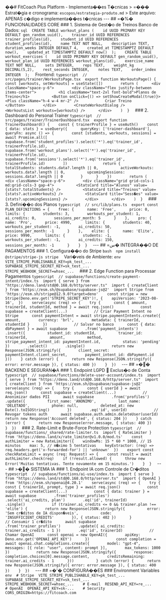 ��#   F i t C o a c h   P l u s   P l a t f o r m   -   I m p l e m e n t a � � e s   T � c n i c a s 
 
 
 
 >   * * =���  E s t r a t � g i a   e   c r o n o g r a m a : * *   ` e s c o p o s / e s t r a t e g i a - p r o d u t o . m d `     
 
 >   * * E s t e   a r q u i v o : * *   A P E N A S   c � d i g o   e   i m p l e m e n t a � � e s   t � c n i c a s 
 
 
 
 - - - 
 
 
 
 # #   =�%�  F U N C I O N A L I D A D E S   C O R E 
 
 
 
 # # #   1 .   S i s t e m a   d e   G e s t � o   d e   T r e i n o s 
 
 
 
 * * B a n c o   d e   D a d o s : * * 
 
 ` ` ` s q l 
 
 C R E A T E   T A B L E   w o r k o u t _ p l a n s   ( 
 
     i d   U U I D   P R I M A R Y   K E Y   D E F A U L T   g e n _ r a n d o m _ u u i d ( ) , 
 
     t r a i n e r _ i d   U U I D   R E F E R E N C E S   t r a i n e r _ p r o f i l e s ( i d ) , 
 
     s t u d e n t _ i d   U U I D   R E F E R E N C E S   s t u d e n t _ p r o f i l e s ( i d ) , 
 
     n a m e   T E X T   N O T   N U L L , 
 
     d e s c r i p t i o n   T E X T , 
 
     d u r a t i o n _ w e e k s   I N T E G E R   D E F A U L T   4 , 
 
     c r e a t e d _ a t   T I M E S T A M P T Z   D E F A U L T   n o w ( ) , 
 
     u p d a t e d _ a t   T I M E S T A M P T Z   D E F A U L T   n o w ( ) 
 
 ) ; 
 
 
 
 C R E A T E   T A B L E   w o r k o u t _ e x e r c i s e s   ( 
 
     i d   U U I D   P R I M A R Y   K E Y   D E F A U L T   g e n _ r a n d o m _ u u i d ( ) , 
 
     w o r k o u t _ p l a n _ i d   U U I D   R E F E R E N C E S   w o r k o u t _ p l a n s ( i d ) , 
 
     e x e r c i s e _ n a m e   T E X T   N O T   N U L L , 
 
     s e t s   I N T E G E R , 
 
     r e p s   T E X T , 
 
     w e i g h t _ k g   D E C I M A L ( 5 , 2 ) , 
 
     r e s t _ s e c o n d s   I N T E G E R , 
 
     n o t e s   T E X T , 
 
     o r d e r _ i n d e x   I N T E G E R 
 
 ) ; 
 
 ` ` ` 
 
 
 
 * * F r o n t e n d : * * 
 
 ` ` ` t y p e s c r i p t 
 
 / /   s r c / p a g e s / t r a i n e r / W o r k o u t s P a g e . t s x 
 
 e x p o r t   f u n c t i o n   W o r k o u t s P a g e ( )   { 
 
     c o n s t   [ w o r k o u t s ,   s e t W o r k o u t s ]   =   u s e S t a t e ( [ ] ) 
 
     
 
     r e t u r n   ( 
 
         < d i v   c l a s s N a m e = " s p a c e - y - 6 " > 
 
             < d i v   c l a s s N a m e = " f l e x   j u s t i f y - b e t w e e n   i t e m s - c e n t e r " > 
 
                 < h 1   c l a s s N a m e = " t e x t - 2 x l   f o n t - b o l d " > P l a n o s   d e   T r e i n o < / h 1 > 
 
                 < B u t t o n   o n C l i c k = { ( )   = >   s e t S h o w C r e a t e M o d a l ( t r u e ) } > 
 
                     < P l u s   c l a s s N a m e = " h - 4   w - 4   m r - 2 "   / > 
 
                     C r i a r   T r e i n o 
 
                 < / B u t t o n > 
 
             < / d i v > 
 
             < C r e a t e W o r k o u t D i a l o g   / > 
 
             < W o r k o u t s L i s t   w o r k o u t s = { w o r k o u t s }   / > 
 
         < / d i v > 
 
     ) 
 
 } 
 
 ` ` ` 
 
 
 
 # # #   2 .   D a s h b o a r d   d o   P e r s o n a l   T r a i n e r 
 
 
 
 ` ` ` t y p e s c r i p t 
 
 / /   s r c / p a g e s / t r a i n e r / T r a i n e r D a s h b o a r d . t s x 
 
 e x p o r t   f u n c t i o n   T r a i n e r D a s h b o a r d ( )   { 
 
     c o n s t   {   t r a i n e r P r o f i l e   }   =   u s e A u t h ( ) 
 
     c o n s t   {   d a t a :   s t a t s   }   =   u s e Q u e r y ( { 
 
         q u e r y K e y :   [ ' t r a i n e r - d a s h b o a r d ' ] , 
 
         q u e r y F n :   a s y n c   ( )   = >   { 
 
             c o n s t   [ s t u d e n t s ,   w o r k o u t s ,   s e s s i o n s ]   =   a w a i t   P r o m i s e . a l l ( [ 
 
                 s u p a b a s e . f r o m ( ' s t u d e n t _ p r o f i l e s ' ) . s e l e c t ( ' * ' ) . e q ( ' t r a i n e r _ i d ' ,   t r a i n e r P r o f i l e . i d ) , 
 
                 s u p a b a s e . f r o m ( ' w o r k o u t _ p l a n s ' ) . s e l e c t ( ' * ' ) . e q ( ' t r a i n e r _ i d ' ,   t r a i n e r P r o f i l e . i d ) , 
 
                 s u p a b a s e . f r o m ( ' s e s s i o n s ' ) . s e l e c t ( ' * ' ) . e q ( ' t r a i n e r _ i d ' ,   t r a i n e r P r o f i l e . i d ) 
 
             ] ) 
 
             
 
             r e t u r n   { 
 
                 t o t a l S t u d e n t s :   s t u d e n t s . d a t a ? . l e n g t h   | |   0 , 
 
                 a c t i v e W o r k o u t s :   w o r k o u t s . d a t a ? . l e n g t h   | |   0 , 
 
                 u p c o m i n g S e s s i o n s :   s e s s i o n s . d a t a ? . l e n g t h   | |   0 
 
             } 
 
         } 
 
     } ) 
 
     
 
     r e t u r n   ( 
 
         < d i v   c l a s s N a m e = " s p a c e - y - 6 " > 
 
             < d i v   c l a s s N a m e = " g r i d   g r i d - c o l s - 1   m d : g r i d - c o l s - 3   g a p - 4 " > 
 
                 < S t a t s C a r d   t i t l e = " A l u n o s "   v a l u e = { s t a t s ? . t o t a l S t u d e n t s }   / > 
 
                 < S t a t s C a r d   t i t l e = " T r e i n o s "   v a l u e = { s t a t s ? . a c t i v e W o r k o u t s }   / > 
 
                 < S t a t s C a r d   t i t l e = " S e s s � e s "   v a l u e = { s t a t s ? . u p c o m i n g S e s s i o n s }   / > 
 
             < / d i v > 
 
         < / d i v > 
 
     ) 
 
 } 
 
 ` ` ` 
 
 
 
 # # #   3 .   D e f i n i � � o   d o s   P l a n o s 
 
 
 
 ` ` ` t y p e s c r i p t 
 
 / /   s r c / l i b / p l a n s . t s 
 
 e x p o r t   c o n s t   P L A N _ D E F I N I T I O N S   =   { 
 
     f r e e :   { 
 
         n a m e :   ' F r e e ' , 
 
         p r i c e :   0 , 
 
         l i m i t s :   { 
 
             s t u d e n t s :   3 , 
 
             w o r k o u t s _ p e r _ s t u d e n t :   1 , 
 
             a i _ c r e d i t s :   0 , 
 
             s e s s i o n s _ p e r _ m o n t h :   5 
 
         } 
 
     } , 
 
     p r o :   { 
 
         n a m e :   ' P r o ' , 
 
         p r i c e :   4 9 9 0 , 
 
         l i m i t s :   { 
 
             s t u d e n t s :   4 0 , 
 
             w o r k o u t s _ p e r _ s t u d e n t :   - 1 , 
 
             a i _ c r e d i t s :   5 0 , 
 
             s e s s i o n s _ p e r _ m o n t h :   - 1 
 
         } 
 
     } , 
 
     e l i t e :   { 
 
         n a m e :   ' E l i t e ' , 
 
         p r i c e :   9 9 9 0 , 
 
         l i m i t s :   { 
 
             s t u d e n t s :   - 1 , 
 
             w o r k o u t s _ p e r _ s t u d e n t :   - 1 , 
 
             a i _ c r e d i t s :   1 5 0 , 
 
             s e s s i o n s _ p e r _ m o n t h :   - 1 
 
         } 
 
     } 
 
 } 
 
 ` ` ` 
 
 
 
 - - - 
 
 
 
 # #   =س�  I N T E G R A � � O   D E   P A G A M E N T O S 
 
 
 
 # # #   1 .   C o n f i g u r a � � o   d o   S t r i p e 
 
 
 
 ` ` ` b a s h 
 
 n p m   i n s t a l l   @ s t r i p e / s t r i p e - j s   s t r i p e 
 
 ` ` ` 
 
 
 
 * * V a r i � v e i s   d e   A m b i e n t e : * * 
 
 ` ` ` e n v 
 
 V I T E _ S T R I P E _ P U B L I S H A B L E _ K E Y = p k _ t e s t _ . . . 
 
 S U P A B A S E _ S T R I P E _ S E C R E T _ K E Y = s k _ t e s t _ . . . 
 
 S T R I P E _ W E B H O O K _ S E C R E T = w h s e c _ . . . 
 
 ` ` ` 
 
 
 
 # # #   2 .   E d g e   F u n c t i o n   p a r a   P r o c e s s a r   P a g a m e n t o s 
 
 
 
 ` ` ` t y p e s c r i p t 
 
 / /   s u p a b a s e / f u n c t i o n s / c r e a t e - p a y m e n t - i n t e n t / i n d e x . t s 
 
 i m p o r t   {   s e r v e   }   f r o m   " h t t p s : / / d e n o . l a n d / s t d @ 0 . 1 6 8 . 0 / h t t p / s e r v e r . t s " 
 
 i m p o r t   {   c r e a t e C l i e n t   }   f r o m   ' h t t p s : / / e s m . s h / @ s u p a b a s e / s u p a b a s e - j s @ 2 ' 
 
 i m p o r t   S t r i p e   f r o m   ' h t t p s : / / e s m . s h / s t r i p e @ 1 2 . 9 . 0 ? t a r g e t = d e n o ' 
 
 
 
 c o n s t   s t r i p e   =   n e w   S t r i p e ( D e n o . e n v . g e t ( ' S T R I P E _ S E C R E T _ K E Y ' ) ! ,   { 
 
     a p i V e r s i o n :   ' 2 0 2 3 - 0 8 - 1 6 ' , 
 
 } ) 
 
 
 
 s e r v e ( a s y n c   ( r e q )   = >   { 
 
     t r y   { 
 
         c o n s t   {   a m o u n t ,   t r a i n e r I d ,   s t u d e n t I d ,   m e t h o d   }   =   a w a i t   r e q . j s o n ( ) 
 
         
 
         c o n s t   s u p a b a s e   =   c r e a t e C l i e n t ( . . . ) 
 
         
 
         / /   C r i a r   P a y m e n t   I n t e n t   n o   S t r i p e 
 
         c o n s t   p a y m e n t I n t e n t   =   a w a i t   s t r i p e . p a y m e n t I n t e n t s . c r e a t e ( { 
 
             a m o u n t , 
 
             c u r r e n c y :   ' b r l ' , 
 
             m e t a d a t a :   {   t r a i n e r I d ,   s t u d e n t I d   } 
 
         } ) 
 
         
 
         / /   S a l v a r   n o   b a n c o 
 
         c o n s t   {   d a t a :   d b P a y m e n t   }   =   a w a i t   s u p a b a s e 
 
             . f r o m ( ' p a y m e n t _ i n t e n t s ' ) 
 
             . i n s e r t ( { 
 
                 s t u d e n t _ i d :   s t u d e n t I d , 
 
                 t r a i n e r _ i d :   t r a i n e r I d , 
 
                 a m o u n t , 
 
                 m e t h o d , 
 
                 s t r i p e _ p a y m e n t _ i n t e n t _ i d :   p a y m e n t I n t e n t . i d , 
 
                 s t a t u s :   ' p e n d i n g ' 
 
             } ) 
 
             . s e l e c t ( ) 
 
             . s i n g l e ( ) 
 
         
 
         r e t u r n   n e w   R e s p o n s e ( J S O N . s t r i n g i f y ( { 
 
             c l i e n t _ s e c r e t :   p a y m e n t I n t e n t . c l i e n t _ s e c r e t , 
 
             p a y m e n t _ i n t e n t _ i d :   d b P a y m e n t . i d 
 
         } ) ) 
 
     }   c a t c h   ( e r r o r )   { 
 
         r e t u r n   n e w   R e s p o n s e ( J S O N . s t r i n g i f y ( {   e r r o r :   e r r o r . m e s s a g e   } ) ,   {   s t a t u s :   4 0 0   } ) 
 
     } 
 
 } ) 
 
 ` ` ` 
 
 
 
 - - - 
 
 
 
 # #   =��  B A C K E N D   E   S E G U R A N � A 
 
 
 
 # # #   1 .   E n d p o i n t   L G P D     E x c l u s � o   d e   C o n t a 
 
 
 
 ` ` ` t y p e s c r i p t 
 
 / /   s u p a b a s e / f u n c t i o n s / d e l e t e - u s e r - a c c o u n t / i n d e x . t s 
 
 i m p o r t   {   s e r v e   }   f r o m   " h t t p s : / / d e n o . l a n d / s t d @ 0 . 1 6 8 . 0 / h t t p / s e r v e r . t s " 
 
 i m p o r t   {   c r e a t e C l i e n t   }   f r o m   ' h t t p s : / / e s m . s h / @ s u p a b a s e / s u p a b a s e - j s @ 2 ' 
 
 
 
 s e r v e ( a s y n c   ( r e q )   = >   { 
 
     t r y   { 
 
         c o n s t   {   u s e r I d   }   =   a w a i t   r e q . j s o n ( ) 
 
         c o n s t   s u p a b a s e   =   c r e a t e C l i e n t ( . . . ) 
 
         
 
         / /   A n o n i m i z a r   d a d o s   P I I 
 
         a w a i t   s u p a b a s e 
 
             . f r o m ( ' p r o f i l e s ' ) 
 
             . u p d a t e ( { 
 
                 f i r s t _ n a m e :   ' A N O N I M O ' , 
 
                 l a s t _ n a m e :   ' D E L E T A D O ' , 
 
                 p h o n e :   n u l l , 
 
                 d e l e t e d _ a t :   n e w   D a t e ( ) . t o I S O S t r i n g ( ) 
 
             } ) 
 
             . e q ( ' i d ' ,   u s e r I d ) 
 
         
 
         / /   R e v o g a r   t o k e n s   a u t h 
 
         a w a i t   s u p a b a s e . a u t h . a d m i n . d e l e t e U s e r ( u s e r I d ) 
 
         
 
         r e t u r n   n e w   R e s p o n s e ( ' A c c o u n t   d e l e t e d ' ,   {   s t a t u s :   2 0 4   } ) 
 
     }   c a t c h   ( e r r o r )   { 
 
         r e t u r n   n e w   R e s p o n s e ( e r r o r . m e s s a g e ,   {   s t a t u s :   4 0 0   } ) 
 
     } 
 
 } ) 
 
 ` ` ` 
 
 
 
 # # #   2 .   R a t e - L i m i t   e   B r u t e - F o r c e   P r o t e c t i o n 
 
 
 
 ` ` ` t y p e s c r i p t 
 
 / /   s u p a b a s e / f u n c t i o n s / _ s h a r e d / r a t e - l i m i t e r . t s 
 
 i m p o r t   {   R a t e L i m i t e r   }   f r o m   ' h t t p s : / / d e n o . l a n d / x / r a t e _ l i m i t e r @ v 1 . 0 . 0 / m o d . t s ' 
 
 
 
 c o n s t   a u t h L i m i t e r   =   n e w   R a t e L i m i t e r ( { 
 
     w i n d o w M s :   1 5   *   6 0   *   1 0 0 0 ,   / /   1 5   m i n u t o s 
 
     m a x :   5 ,   / /   m � x i m o   5   t e n t a t i v a s 
 
     k e y E x t r a c t o r :   ( r e q )   = >   r e q . h e a d e r s . g e t ( ' x - f o r w a r d e d - f o r ' )   | |   ' u n k n o w n ' 
 
 } ) 
 
 
 
 e x p o r t   c o n s t   c h e c k R a t e L i m i t   =   a s y n c   ( r e q :   R e q u e s t )   = >   { 
 
     c o n s t   r e s u l t   =   a w a i t   a u t h L i m i t e r . c h e c k ( r e q ) 
 
     i f   ( ! r e s u l t . a l l o w e d )   { 
 
         t h r o w   n e w   E r r o r ( ' M u i t a s   t e n t a t i v a s .   T e n t e   n o v a m e n t e   e m   1 5   m i n u t o s . ' ) 
 
     } 
 
 } 
 
 ` ` ` 
 
 
 
 - - - 
 
 
 
 # #   >��  S I S T E M A   I A 
 
 
 
 # # #   1 .   E n d p o i n t   I A   c o m   C o n t r o l e   d e   C r � d i t o s 
 
 
 
 ` ` ` t y p e s c r i p t 
 
 / /   s u p a b a s e / f u n c t i o n s / a i - u s e / i n d e x . t s 
 
 i m p o r t   {   s e r v e   }   f r o m   " h t t p s : / / d e n o . l a n d / s t d @ 0 . 1 6 8 . 0 / h t t p / s e r v e r . t s " 
 
 i m p o r t   {   O p e n A I   }   f r o m   ' h t t p s : / / e s m . s h / o p e n a i @ 4 . 2 0 . 1 ' 
 
 
 
 s e r v e ( a s y n c   ( r e q )   = >   { 
 
     t r y   { 
 
         c o n s t   {   t r a i n e r I d ,   p r o m p t ,   t y p e   }   =   a w a i t   r e q . j s o n ( ) 
 
         
 
         c o n s t   s u p a b a s e   =   c r e a t e C l i e n t ( . . . ) 
 
         
 
         c o n s t   {   d a t a :   t r a i n e r   }   =   a w a i t   s u p a b a s e 
 
             . f r o m ( ' t r a i n e r _ p r o f i l e s ' ) 
 
             . s e l e c t ( ' a i _ c r e d i t s ,   p l a n ' ) 
 
             . e q ( ' i d ' ,   t r a i n e r I d ) 
 
             . s i n g l e ( ) 
 
         
 
         i f   ( t r a i n e r . a i _ c r e d i t s   < =   0   & &   t r a i n e r . p l a n   ! = =   ' e l i t e ' )   { 
 
             r e t u r n   n e w   R e s p o n s e ( J S O N . s t r i n g i f y ( { 
 
                 e r r o r :   ' S e m   c r � d i t o s   d e   I A   d i s p o n � v e i s ' , 
 
                 c o d e :   ' I N S U F F I C I E N T _ C R E D I T S ' 
 
             } ) ,   {   s t a t u s :   4 0 2   } ) 
 
         } 
 
         
 
         / /   C o n s u m i r   1   c r � d i t o 
 
         a w a i t   s u p a b a s e 
 
             . f r o m ( ' t r a i n e r _ p r o f i l e s ' ) 
 
             . u p d a t e ( {   a i _ c r e d i t s :   t r a i n e r . a i _ c r e d i t s   -   1   } ) 
 
             . e q ( ' i d ' ,   t r a i n e r I d ) 
 
         
 
         / /   C h a m a r   O p e n A I 
 
         c o n s t   o p e n a i   =   n e w   O p e n A I ( { 
 
             a p i K e y :   D e n o . e n v . g e t ( ' O P E N A I _ A P I _ K E Y ' ) 
 
         } ) 
 
         
 
         c o n s t   c o m p l e t i o n   =   a w a i t   o p e n a i . c h a t . c o m p l e t i o n s . c r e a t e ( { 
 
             m o d e l :   " g p t - 4 " , 
 
             m e s s a g e s :   [ {   r o l e :   " u s e r " ,   c o n t e n t :   p r o m p t   } ] , 
 
             m a x _ t o k e n s :   1 0 0 0 
 
         } ) 
 
         
 
         r e t u r n   n e w   R e s p o n s e ( J S O N . s t r i n g i f y ( { 
 
             r e s p o n s e :   c o m p l e t i o n . c h o i c e s [ 0 ] . m e s s a g e . c o n t e n t , 
 
             c r e d i t s R e m a i n i n g :   t r a i n e r . a i _ c r e d i t s   -   1 
 
         } ) ) 
 
         
 
     }   c a t c h   ( e r r o r )   { 
 
         r e t u r n   n e w   R e s p o n s e ( J S O N . s t r i n g i f y ( {   e r r o r :   e r r o r . m e s s a g e   } ) ,   {   s t a t u s :   4 0 0   } ) 
 
     } 
 
 } ) 
 
 ` ` ` 
 
 
 
 - - - 
 
 
 
 # #   =�'�  C O N F I G U R A � � E S 
 
 
 
 # # #   E n v i r o n m e n t   V a r i a b l e s 
 
 
 
 ` ` ` e n v 
 
 #   S t r i p e 
 
 V I T E _ S T R I P E _ P U B L I S H A B L E _ K E Y = p k _ t e s t _ . . . 
 
 S U P A B A S E _ S T R I P E _ S E C R E T _ K E Y = s k _ t e s t _ . . . 
 
 S T R I P E _ W E B H O O K _ S E C R E T = w h s e c _ . . . 
 
 
 
 #   E - m a i l 
 
 R E S E N D _ A P I _ K E Y = r e _ . . . 
 
 
 
 #   O p e n A I 
 
 O P E N A I _ A P I _ K E Y = s k - . . . 
 
 
 
 #   S e c u r i t y 
 
 C O R S _ O R I G I N = h t t p s : / / f i t c o a c h . c o m 
 
 ` ` ` 
 
 
